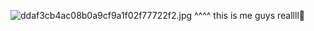 ![ddaf3cb4ac08b0a9cf9a1f02f77722f2.jpg](https://github.com/user-attachments/assets/58e14037-3133-4cfa-ba07-98f2e32f8763)
^^^^ this is me guys reallll🌈
